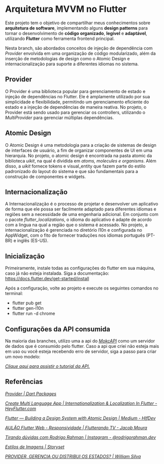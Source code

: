 # Arquitetura MVVM no Flutter

Este projeto tem o objetivo de compartilhar meus conhecimentos sobre **arquitetura de software**,  implementando alguns **design patterns** para tornar o desenvolvimento de **código organizado**, **legível** e **adaptável**, utilizando **Flutter** como ferramenta frontend principal.

Nesta branch, são abordados conceitos de injeção de dependência com *Provider* envolvida em uma organização de código modularizado, além da inserção de metodologias de design como o Atomic Design e internacionalização para suporte a diferentes idiomas no sistema.

## Provider

O Provider é uma biblioteca popular para gerenciamento de estado e injeção de dependências no Flutter. Ele é amplamente utilizado por sua simplicidade e flexibilidade, permitindo um gerenciamento eficiente do estado e a injeção de dependências de maneira reativa. No projeto, o Provider está sendo usado para gerenciar os controllers, utilizando o *MultiProvider* para gerenciar múltiplas dependências.

## Atomic Design

O Atomic Design é uma metodologia para a criação de sistemas de design de interfaces de usuário, a fim de organizar componentes de UI em uma hierarquia. No projeto, o atomic design é encontrada na pasta atomic da biblioteca *uikit*, na qual é dividida em *atoms, molecules e organisms*. Além disso, a *uikit* fornece tokens e visual_entity que fazem parte do estilo padronizado do layout do sistema e que são fundamentais para a construção de componentes e widgets.

## Internacionalização

A Internacionalização é o processo de projetar e desenvolver um aplicativo de forma que ele possa ser facilmente adaptado para diferentes idiomas e regiões sem a necessidade de uma engenharia adicional. Em conjunto com o pacote *flutter_localizations*, o idioma do aplicativo é adapte de acordo com a lingua na qual a região que o sistema é acessado. No projeto, a internacionalização é gerenciada no diretório l10n e configurada no AppWidget, com o fito de fornecer traduções nos idiomas português (PT-BR) e inglês (ES-US).

## Inicialização

Primeiramente, instale todas as configurações do flutter em sua máquina, caso já não esteja instalada. Siga a documentação: https://docs.flutter.dev/get-started/install

Após a configuração, volte ao projeto e execute os seguintes comandos no terminal:

- flutter pub get
- flutter gen-l10n 
- flutter run -d chrome

## Configurações da API consumida

 Na maioria das branches, utilizo uma a api do *[MokcAPI](https://mockapi.io/)* como um servidor de dados que é consumido pelo flutter.
 Caso a api que criei não esteja mais em uso ou você esteja recebendo erro de servidor, siga a passo para criar um novo modelo:
    
 *[Clique aqui para assistir o tutorial da API.](https://drive.google.com/file/d/17tk05ef3TeXuKXSsdQmhbiUxGCtkgQm1/view?usp=drive_link)*

## Referências

*[Provider | Dart Packages](https://pub.dev/packages/provider)*


*[Create Multi Language App | Internationalization & Localization In Flutter - HeyFlutter.com](https://www.youtube.com/watch?v=zugxpAcbe4U)*

*[Flutter — Building a Design System with Atomic Design | Medium - HlfDev](https://medium.com/@hlfdev/building-a-design-system-with-atomic-design-in-flutter-a7a16e28739b)*

*[AULÃO Flutter Web - Responsividade | Flutterando TV - Jacob Moura](https://www.youtube.com/watch?v=UnAuTnR_ZM8)*

*[Tirando dúvidas com Rodrigo Rahman | Instagram - @rodrigorahman.dev](https://www.instagram.com/rodrigorahman.dev?igsh=MWFuYXE1MnNrMW4xMA==)*

*[Estilos de Imagens | Storyset](https://storyset.com/)*

*[PROVIDER, GERENCIA OU DISTRIBUI OS ESTADOS? | William Silva](https://youtu.be/kz1712L1-Co?si=kZfk0-gUZStmthTd)*